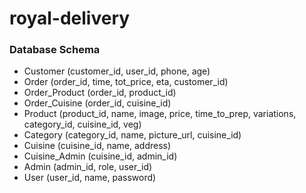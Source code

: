 # royal-delivery

### Database Schema

- Customer (customer_id, user_id, phone, age)
- Order (order_id, time, tot_price, eta, customer_id)
- Order_Product (order_id, product_id)
- Order_Cuisine (order_id, cuisine_id)
- Product (product_id, name, image, price, time_to_prep, variations, category_id, cuisine_id, veg)
- Category (category_id, name, picture_url, cuisine_id)
- Cuisine (cuisine_id, name, address)
- Cuisine_Admin (cuisine_id, admin_id)
- Admin (admin_id, role, user_id)
- User (user_id, name, password)

